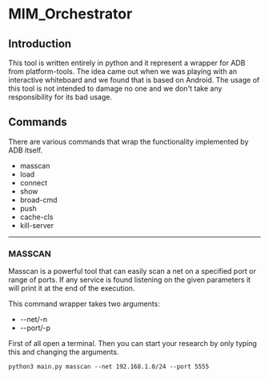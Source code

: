 # MIM_Orchestrator

## Introduction

This tool is written entirely in python and it represent a wrapper for ADB from platform-tools.
The idea came out when we was playing with an interactive whiteboard and we found that is based on Android.
The usage of this tool is not intended to damage no one and we don't take any responsibility for its bad usage.

## Commands

There are various commands that wrap the functionality implemented by ADB itself.

- masscan
- load
- connect
- show
- broad-cmd
- push
- cache-cls
- kill-server

---
### MASSCAN

Masscan is a powerful tool that can easily scan a net on a specified port or range of ports.
If any service is found listening on the given parameters it will print it at the end of the execution.

This command wrapper takes two arguments:
- --net/-n
- --port/-p

First of all open a terminal.
Then you can start your research by only typing this and changing the arguments.

`python3 main.py masscan --net 192.168.1.0/24 --port 5555`

